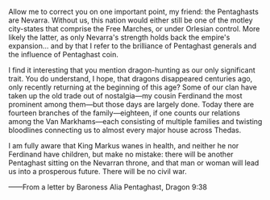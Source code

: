 Allow me to correct you on one important point, my friend: the Pentaghasts are Nevarra. Without us, this nation would either still be one of the motley city-states that comprise the Free Marches, or under Orlesian control. More likely the latter, as only Nevarra's strength holds back the empire's expansion... and by that I refer to the brilliance of Pentaghast generals and the influence of Pentaghast coin.

I find it interesting that you mention dragon-hunting as our only significant trait. You do understand, I hope, that dragons disappeared centuries ago, only recently returning at the beginning of this age? Some of our clan have taken up the old trade out of nostalgia—my cousin Ferdinand the most prominent among them—but those days are largely done. Today there are fourteen branches of the family—eighteen, if one counts our relations among the Van Markhams—each consisting of multiple families and twisting bloodlines connecting us to almost every major house across Thedas.

I am fully aware that King Markus wanes in health, and neither he nor Ferdinand have children, but make no mistake: there will be another Pentaghast sitting on the Nevarran throne, and that man or woman will lead us into a prosperous future. There will be no civil war.

——From a letter by Baroness Alia Pentaghast, Dragon 9:38